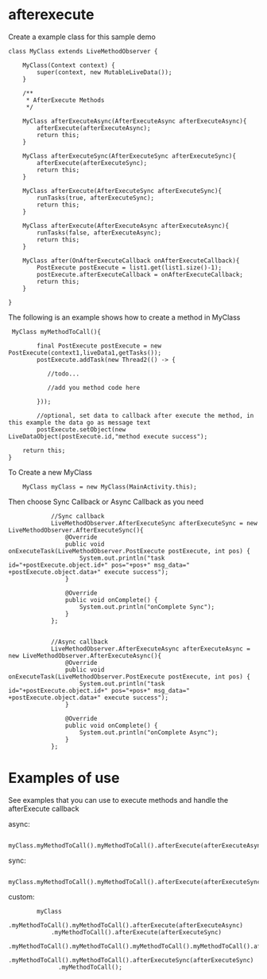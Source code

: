 # afterexecute

Create a example class for this sample demo

    class MyClass extends LiveMethodObserver {

        MyClass(Context context) {
            super(context, new MutableLiveData());
        }
          
        /**
         * AfterExecute Methods
         */
    
        MyClass afterExecuteAsync(AfterExecuteAsync afterExecuteAsync){
            afterExecute(afterExecuteAsync);
            return this;
        }
    
        MyClass afterExecuteSync(AfterExecuteSync afterExecuteSync){
            afterExecute(afterExecuteSync);
            return this;
        }
    
        MyClass afterExecute(AfterExecuteSync afterExecuteSync){
            runTasks(true, afterExecuteSync);
            return this;
        }
    
        MyClass afterExecute(AfterExecuteAsync afterExecuteAsync){
            runTasks(false, afterExecuteAsync);
            return this;
        }
    
        MyClass after(OnAfterExecuteCallback onAfterExecuteCallback){
            PostExecute postExecute = list1.get(list1.size()-1);
            postExecute.afterExecuteCallback = onAfterExecuteCallback;
            return this;
        }
    
    }


The following is an example shows how to create a method in MyClass

     MyClass myMethodToCall(){        

            final PostExecute postExecute = new PostExecute(context1,liveData1,getTasks());
            postExecute.addTask(new Thread2(() -> {

               //todo...
               
               //add you method code here 
               
            }));

            //optional, set data to callback after execute the method, in this example the data go as message text
            postExecute.setObject(new LiveDataObject(postExecute.id,"method execute success");
        
        return this;
    }

To Create a new MyClass

        MyClass myClass = new MyClass(MainActivity.this);
        
Then choose Sync Callback or Async Callback as you need 


                //Sync callback
                LiveMethodObserver.AfterExecuteSync afterExecuteSync = new LiveMethodObserver.AfterExecuteSync(){
                    @Override
                    public void onExecuteTask(LiveMethodObserver.PostExecute postExecute, int pos) {
                        System.out.println("task id="+postExecute.object.id+" pos="+pos+" msg_data=" +postExecute.object.data+" execute success");
                    }

                    @Override
                    public void onComplete() {
                        System.out.println("onComplete Sync");
                    }
                };


                //Async callback
                LiveMethodObserver.AfterExecuteAsync afterExecuteAsync = new LiveMethodObserver.AfterExecuteAsync(){
                    @Override
                    public void onExecuteTask(LiveMethodObserver.PostExecute postExecute, int pos) {
                        System.out.println("task id="+postExecute.object.id+" pos="+pos+" msg_data=" +postExecute.object.data+" execute success");
                    }

                    @Override
                    public void onComplete() {
                        System.out.println("onComplete Async");
                    }
                };

# Examples of use

See examples that you can use to execute methods and handle the afterExecute callback

async:     

                myClass.myMethodToCall().myMethodToCall().afterExecute(afterExecuteAsync)

sync:     

                myClass.myMethodToCall().myMethodToCall().afterExecute(afterExecuteSync)


custom:

            myClass
                .myMethodToCall().myMethodToCall().afterExecute(afterExecuteAsync)
                .myMethodToCall().afterExecute(afterExecuteSync)
                .myMethodToCall().myMethodToCall().myMethodToCall().myMethodToCall().afterExecuteAsync(afterExecuteAsync)
                .myMethodToCall().myMethodToCall().afterExecuteSync(afterExecuteSync)
                  .myMethodToCall();
